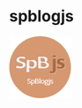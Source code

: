 spblogjs
========
![alt text][logo]

[logo]: https://github.com/alexmarch/spblogjs/blob/master/public/img/logo.png
